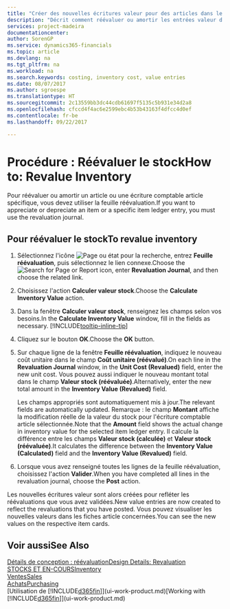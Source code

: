 ```yaml
---
title: "Créer des nouvelles écritures valeur pour des articles dans le stock| Microsoft Docs"
description: "Décrit comment réévaluer ou amortir les entrées valeur d'un ou de plusieurs articles dans le stock en validant leur valeur calculée courante."
services: project-madeira
documentationcenter: 
author: SorenGP
ms.service: dynamics365-financials
ms.topic: article
ms.devlang: na
ms.tgt_pltfrm: na
ms.workload: na
ms.search.keywords: costing, inventory cost, value entries
ms.date: 08/07/2017
ms.author: sgroespe
ms.translationtype: HT
ms.sourcegitcommit: 2c13559bb3dc44cdb61697f5135c5b931e34d2a8
ms.openlocfilehash: cfccd4f4ac6e2599ebc4b53b43163f4dfcc4d0ef
ms.contentlocale: fr-be
ms.lasthandoff: 09/22/2017

---
```

# <a name="how-to-revalue-inventory"></a><span data-ttu-id="234d5-103">Procédure : Réévaluer le stock</span><span class="sxs-lookup"><span data-stu-id="234d5-103">How to: Revalue Inventory</span></span>
<span data-ttu-id="234d5-104">Pour réévaluer ou amortir un article ou une écriture comptable article spécifique, vous devez utiliser la feuille réévaluation.</span><span class="sxs-lookup"><span data-stu-id="234d5-104">If you want to appreciate or depreciate an item or a specific item ledger entry, you must use the revaluation journal.</span></span>

## <a name="to-revalue-inventory"></a><span data-ttu-id="234d5-105">Pour réévaluer le stock</span><span class="sxs-lookup"><span data-stu-id="234d5-105">To revalue inventory</span></span>
1. <span data-ttu-id="234d5-106">Sélectionnez l'icône ![Page ou état pour la recherche](media/ui-search/search_small.png "Page ou état pour la recherche"), entrez **Feuille réévaluation**, puis sélectionnez le lien connexe.</span><span class="sxs-lookup"><span data-stu-id="234d5-106">Choose the ![Search for Page or Report](media/ui-search/search_small.png "Search for Page or Report icon") icon, enter **Revaluation Journal**, and then choose the related link.</span></span>
2. <span data-ttu-id="234d5-107">Choisissez l'action **Calculer valeur stock**.</span><span class="sxs-lookup"><span data-stu-id="234d5-107">Choose the **Calculate Inventory Value** action.</span></span>
3. <span data-ttu-id="234d5-108">Dans la fenêtre **Calculer valeur stock**, renseignez les champs selon vos besoins.</span><span class="sxs-lookup"><span data-stu-id="234d5-108">In the **Calculate Inventory Value** window, fill in the fields as necessary.</span></span> [!INCLUDE[tooltip-inline-tip](includes/tooltip-inline-tip_md.md)]
4. <span data-ttu-id="234d5-109">Cliquez sur le bouton **OK**.</span><span class="sxs-lookup"><span data-stu-id="234d5-109">Choose the **OK** button.</span></span>
5. <span data-ttu-id="234d5-110">Sur chaque ligne de la fenêtre **Feuille réévaluation**, indiquez le nouveau coût unitaire dans le champ **Coût unitaire (réévalué)**.</span><span class="sxs-lookup"><span data-stu-id="234d5-110">On each line in the **Revaluation Journal** window, in the **Unit Cost (Revalued)** field, enter the new unit cost.</span></span> <span data-ttu-id="234d5-111">Vous pouvez aussi indiquer le nouveau montant total dans le champ **Valeur stock (réévaluée)**.</span><span class="sxs-lookup"><span data-stu-id="234d5-111">Alternatively, enter the new total amount in the **Inventory Value (Revalued)** field.</span></span>

    <span data-ttu-id="234d5-112">Les champs appropriés sont automatiquement mis à jour.</span><span class="sxs-lookup"><span data-stu-id="234d5-112">The relevant fields are automatically updated.</span></span> <span data-ttu-id="234d5-113">Remarque : le champ **Montant** affiche la modification réelle de la valeur du stock pour l'écriture comptable article sélectionnée.</span><span class="sxs-lookup"><span data-stu-id="234d5-113">Note that the **Amount** field shows the actual change in inventory value for the selected item ledger entry.</span></span> <span data-ttu-id="234d5-114">Il calcule la différence entre les champs **Valeur stock (calculée)** et **Valeur stock (réévaluée)**.</span><span class="sxs-lookup"><span data-stu-id="234d5-114">It calculates the difference between the **Inventory Value (Calculated)** field and the **Inventory Value (Revalued)** field.</span></span>
6. <span data-ttu-id="234d5-115">Lorsque vous avez renseigné toutes les lignes de la feuille réévaluation, choisissez l'action **Valider**.</span><span class="sxs-lookup"><span data-stu-id="234d5-115">When you have completed all lines in the revaluation journal, choose the **Post** action.</span></span>

<span data-ttu-id="234d5-116">Les nouvelles écritures valeur sont alors créées pour refléter les réévaluations que vous avez validées.</span><span class="sxs-lookup"><span data-stu-id="234d5-116">New value entries are now created to reflect the revaluations that you have posted.</span></span> <span data-ttu-id="234d5-117">Vous pouvez visualiser les nouvelles valeurs dans les fiches article concernées.</span><span class="sxs-lookup"><span data-stu-id="234d5-117">You can see the new values on the respective item cards.</span></span>

## <a name="see-also"></a><span data-ttu-id="234d5-118">Voir aussi</span><span class="sxs-lookup"><span data-stu-id="234d5-118">See Also</span></span>
[<span data-ttu-id="234d5-119">Détails de conception : réévaluation</span><span class="sxs-lookup"><span data-stu-id="234d5-119">Design Details: Revaluation</span></span>](design-details-revaluation.md)  
[<span data-ttu-id="234d5-120">STOCKS ET EN-COURS</span><span class="sxs-lookup"><span data-stu-id="234d5-120">Inventory</span></span>](inventory-manage-inventory.md)  
[<span data-ttu-id="234d5-121">Ventes</span><span class="sxs-lookup"><span data-stu-id="234d5-121">Sales</span></span>](sales-manage-sales.md)  
[<span data-ttu-id="234d5-122">Achats</span><span class="sxs-lookup"><span data-stu-id="234d5-122">Purchasing</span></span>](purchasing-manage-purchasing.md)  
<span data-ttu-id="234d5-123">[Utilisation de [!INCLUDE[d365fin](includes/d365fin_md.md)]](ui-work-product.md)</span><span class="sxs-lookup"><span data-stu-id="234d5-123">[Working with [!INCLUDE[d365fin](includes/d365fin_md.md)]](ui-work-product.md)</span></span>

